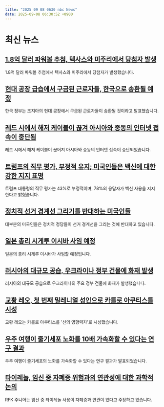 ```yaml
---
title: "2025 09 08 0630 nbc News"
date: 2025-09-08 06:30:52 +0900
---
```


# 최신 뉴스  
## [1.8억 달러 파워볼 추첨, 텍사스와 미주리에서 당첨자 발생](https://www.nbcnews.com/news/us-news/18-billion-powerball-drawing-turns-winners-texas-missouri-rcna229592)  
1.8억 달러 파워볼 추첨에서 텍사스와 미주리에서 당첨자가 발생했습니다.  
## [현대 공장 급습에서 구금된 근로자들, 한국으로 송환될 예정](https://www.nbcnews.com/news/us-news/south-korea-deal-workers-detained-hyundai-rcna229610)  
한국 정부는 조지아의 현대 공장에서 구금된 근로자들이 송환될 것이라고 발표했습니다.  
## [레드 시에서 해저 케이블이 끊겨 아시아와 중동의 인터넷 접속이 중단됨](https://www.nbcnews.com/world/middle-east/internet-disrupted-undersea-cables-cut-red-sea-internet-asia-mideast-rcna229608)  
레드 시에서 해저 케이블이 끊어져 아시아와 중동의 인터넷 접속이 중단되었습니다.  
## [트럼프의 직무 평가, 부정적 유지; 미국인들은 백신에 대한 강한 지지 표명](https://www.nbcnews.com/politics/trump-administration/poll-trumps-job-ratings-stay-negative-americans-express-strong-support-rcna228110)  
트럼프 대통령의 직무 평가는 43%로 부정적이며, 78%의 응답자가 백신 사용을 지지한다고 밝혔습니다.  
## [정치적 선거 경계선 그리기를 반대하는 미국인들](https://www.nbcnews.com/politics/politics-news/poll-americans-oppose-political-parties-drawing-election-lines-rcna229257)  
대부분의 미국인들은 정치적 정당들이 선거 경계선을 그리는 것에 반대하고 있습니다.  
## [일본 총리 시게루 이시바 사임 예정](https://www.nbcnews.com/world/japan/japan-prime-minister-shigeru-ishiba-resigns-rcna229599)  
일본의 총리 시게루 이시바가 사임할 예정입니다.  
## [러시아의 대규모 공습, 우크라이나 정부 건물에 화재 발생](https://www.nbcnews.com/world/ukraine/people-killed-russia-hits-kyiv-drones-missiles-rcna229598)  
러시아의 대규모 공습으로 우크라이나의 주요 정부 건물에 화재가 발생했습니다.  
## [교황 레오, 첫 번째 밀레니얼 성인으로 카를로 아쿠티스를 시성](https://www.nbcnews.com/world/the-vatican/pope-leo-carlo-acutis-gods-influencer-millennial-saint-catholic-rcna229606)  
교황 레오는 카를로 아쿠티스를 '신의 영향력자'로 시성했습니다.  
## [우주 여행이 줄기세포 노화를 10배 가속화할 수 있다는 연구 결과](https://www.nbcnews.com/science/science-news/space-travel-may-accelerate-aging-stem-cells-much-10-fold-study-says-rcna228614)  
우주 여행이 줄기세포의 노화를 가속화할 수 있다는 연구 결과가 발표되었습니다.  
## [타이레놀, 임신 중 자폐증 위험과의 연관성에 대한 과학적 논의](https://www.nbcnews.com/health/health-news/acetaminophen-tylenol-pregnancy-autism-risk-rfk-jr-rcna229429)  
RFK 주니어는 임신 중 타이레놀 사용이 자폐증과 연관이 있다고 주장하고 있습니다.